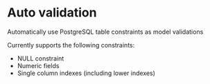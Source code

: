 Auto validation
===============

Automatically use PostgreSQL table constraints as model validations

Currently supports the following constraints:

* NULL constraint
* Numeric fields
* Single column indexes (including lower indexes)
